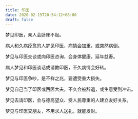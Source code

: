 ```yaml
---
title: 印医
date: 2020-02-15T20:54:12+08:00
draft: false
---
```


梦见印医，亲人会卧床不起。<br>


病人和久病痊愈的人梦见印医，病情会加重，或突然病倒。<br>


梦见与印医交谈或向印医咨询，会身体健康，延年益寿。<br>


病人梦见和印医谈话或请教印医，不久病情会好转。<br>


梦见与印医争吵，是不祥之兆，要遭受重大损失。<br>


梦见自己当了印医或西医大夫，不久会被辞退，或生意受到冲击。<br>


梦见去请印医，会与德高望众、受人民尊重的人建立友好关系。<br>


梦见与印医交朋友，不用求人送礼，就能发财。<br>
